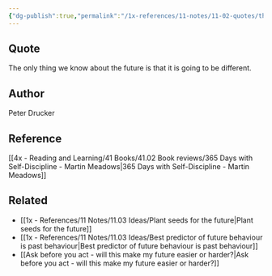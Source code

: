 ```yaml
---
{"dg-publish":true,"permalink":"/1x-references/11-notes/11-02-quotes/the-only-thing-we-know-about-the-future-is-that-it-is-going-to-be-different-peter-drucker/","title":"The only thing we know about the future is that it is going to be different. - Peter Drucker","created":"2024-02-18T21:14:10.611+03:00","updated":"2024-02-18T21:41:37.237+03:00"}
---
```



## Quote
The only thing we know about the future is that it is going to be different. 

## Author
Peter Drucker

## Reference
[[4x - Reading and Learning/41 Books/41.02 Book reviews/365 Days with Self-Discipline - Martin Meadows\|365 Days with Self-Discipline - Martin Meadows]]

## Related
- [[1x - References/11 Notes/11.03 Ideas/Plant seeds for the future\|Plant seeds for the future]]
- [[1x - References/11 Notes/11.03 Ideas/Best predictor of future behaviour is past behaviour\|Best predictor of future behaviour is past behaviour]]
- [[Ask before you act - will this make my future easier or harder?\|Ask before you act - will this make my future easier or harder?]]